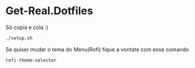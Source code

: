 # Get-Real.Dotfiles
Só copia e cola :)

```sh
./setup.sh
```
Se quiser mudar o tema do Menu(Rofi) fique a vontate com esse comando
```sh
rofi-theme-selector
```

